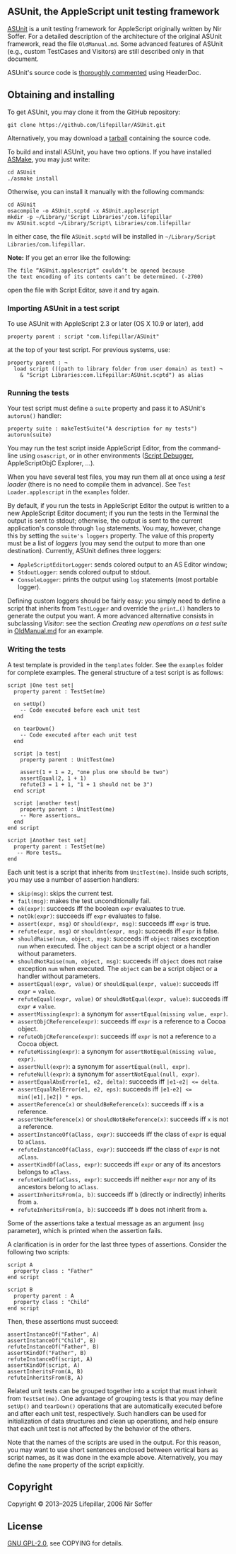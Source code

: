 ## ASUnit, the AppleScript unit testing framework

[ASUnit](http://nirs.freeshell.org/asunit/) is a unit testing framework for
AppleScript originally written by Nir Soffer.
For a detailed description of the architecture of the original ASUnit framework,
read the file `OldManual.md`. Some advanced features of ASUnit (e.g., custom
TestCases and Visitors) are still described only in that document.

ASUnit's source code is [thoroughly commented](http://lifepillar.me/ASUnit/)
using HeaderDoc.

## Obtaining and installing

To get ASUnit, you may clone it from the GitHub repository:

    git clone https://github.com/lifepillar/ASUnit.git

Alternatively, you may download a [tarball](https://github.com/lifepillar/ASUnit/releases)
containing the source code.

To build and install ASUnit, you have two options. If you have installed
[ASMake](https://github.com/lifepillar/ASMake), you may just write:

    cd ASUnit
    ./asmake install

Otherwise, you can install it manually with the following commands:

    cd ASUnit
    osacompile -o ASUnit.scptd -x ASUnit.applescript
    mkdir -p ~/Library/'Script Libraries'/com.lifepillar
    mv ASUnit.scptd ~/Library/Script\ Libraries/com.lifepillar

In either case, the file `ASUnit.scptd` will be installed in `~/Library/Script Libraries/com.lifepillar`.

**Note:** If you get an error like the following:

    The file “ASUnit.applescript” couldn’t be opened because
    the text encoding of its contents can’t be determined. (-2700)

open the file with Script Editor, save it and try again.

### Importing ASUnit in a test script

To use ASUnit with AppleScript 2.3 or later (OS X 10.9 or later), add

    property parent : script "com.lifepillar/ASUnit"

at the top of your test script. For previous systems, use:

    property parent : ¬
      load script (((path to library folder from user domain) as text) ¬
        & "Script Libraries:com.lifepillar:ASUnit.scptd") as alias


### Running the tests

Your test script must define a `suite` property and pass it to ASUnit's
`autorun()` handler:

    property suite : makeTestSuite("A description for my tests")
    autorun(suite)

You may run the test script inside AppleScript Editor,
from the command-line using `osascript`, or in other
environments ([Script Debugger], AppleScriptObjC Explorer, …).

[Script Debugger]: https://www.latenightsw.com "Script Debugger"

When you have several test files, you may run them all at once using
a _test loader_ (there is no need to compile them in advance).
See `Test Loader.applescript` in the `examples` folder.

By default, if you run the tests in AppleScript Editor the output is written
to a new AppleScript Editor document; if you run the tests in the Terminal
the output is sent to stdout; otherwise, the output is sent to the current
application's console through `log` statements. You may, however, change this
by setting the `suite's loggers` property. The value of this property
must be a list of _loggers_ (you may send the output to more than one
destination). Currently, ASUnit defines three loggers:

- `AppleScriptEditorLogger`: sends colored output to an AS Editor window;
- `StdoutLogger`: sends colored output to stdout.
- `ConsoleLogger`: prints the output using `log` statements (most portable logger).

Defining custom loggers should be fairly easy: you simply need to define a
script that inherits from `TestLogger` and override the `print…()` handlers to
generate the output you want. A more advanced alternative consists in
subclassing _Visitor_: see the section _Creating new operations on a test suite_
in [OldManual.md](./OldManual.md) for an example.


### Writing the tests

A test template is provided in the `templates` folder.
See the `examples` folder for complete examples.
The general structure of a test script is as follows:

    script |One test set|
      property parent : TestSet(me)

      on setUp()
        -- Code executed before each unit test
      end

      on tearDown()
        -- Code executed after each unit test
      end

      script |a test|
        property parent : UnitTest(me)

        assert(1 + 1 = 2, "one plus one should be two")
        assertEqual(2, 1 + 1)
        refute(3 = 1 + 1, "1 + 1 should not be 3")
      end script

      script |another test|
        property parent : UnitTest(me)
        -- More assertions…
      end
    end script

    script |Another test set|
      property parent : TestSet(me)
       -- More tests…
    end

Each unit test is a script that inherits from `UnitTest(me)`. Inside such scripts,
you may use a number of assertion handlers:

- `skip(msg)`: skips the current test.
- `fail(msg)`: makes the test unconditionally fail.
- `ok(expr)`: succeeds iff the boolean `expr` evaluates to true.
- `notOk(expr)`: succeeds iff `expr` evaluates to false.
- `assert(expr, msg)` or `should(expr, msg)`: succeeds iff `expr` is true.
- `refute(expr, msg)` or `shouldnt(expr, msg)`: succeeds iff `expr` is false.
- `shouldRaise(num, object, msg)`: succeeds iff `object` raises exception `num` when executed.
   The `object` can be a script object or a handler without parameters.
- `shouldNotRaise(num, object, msg)`: succeeds iff `object` does not raise exception `num` when executed.
   The `object` can be a script object or a handler without parameters.
- `assertEqual(expr, value)` or `shouldEqual(expr, value)`: succeeds iff `expr` = `value`.
- `refuteEqual(expr, value)` or `shouldNotEqual(expr, value)`: succeeds iff `expr` ≠ `value`.
- `assertMissing(expr)`: a synonym for `assertEqual(missing value, expr)`.
- `assertObjCReference(expr)`: succeeds iff `expr` is a reference to a Cocoa object.
- `refuteObjCReference(expr)`: succeeds iff `expr` is not a reference to a Cocoa object.
- `refuteMissing(expr)`: a synonym for `assertNotEqual(missing value, expr)`.
- `assertNull(expr)`: a synonym for `assertEqual(null, expr)`.
- `refuteNull(expr)`: a synonym for `assertNotEqual(null, expr)`.
- `assertEqualAbsError(e1, e2, delta)`: succeeds iff `|e1-e2| <= delta`.
- `assertEqualRelError(e1, e2, eps)`: succeeds iff `|e1-e2| <= min(|e1|,|e2|) * eps`.
- `assertReference(x)` or `shouldBeReference(x)`: succeeds iff `x` is a reference.
- `assertNotReference(x)` or `shouldNotBeReference(x)`: succeeds iff `x` is not a reference.
- `assertInstanceOf(aClass, expr)`: succeeds iff the class of `expr` is equal to `aClass`.
- `refuteInstanceOf(aClass, expr)`: succeeds iff the class of `expr` is not `aClass`.
- `assertKindOf(aClass, expr)`: succeeds iff `expr` or any of its ancestors belongs to `aClass`.
- `refuteKindOf(aClass, expr)`: succeeds iff neither `expr` nor any of its ancestors belong to `aClass`.
- `assertInheritsFrom(a, b)`: succeeds iff `b` (directly or indirectly) inherits from `a`.
- `refuteInheritsFrom(a, b)`: succeeds iff `b` does not inherit from `a`.

Some of the assertions take a textual message as an argument (`msg` parameter),
which is printed when the assertion fails.

A clarification is in order for the last three types of assertions.
Consider the following two scripts:

    script A
      property class : "Father"
    end script

    script B
      property parent : A
      property class : "Child"
    end script

Then, these assertions must succeed:

    assertInstanceOf("Father", A)
    assertInstanceOf("Child", B)
    refuteInstanceOf("Father", B)
    assertKindOf("Father", B)
    refuteInstanceOf(script, A)
    assertKindOf(script, A)
    assertInheritsFrom(A, B)
    refuteInheritsFrom(B, A)

Related unit tests can be grouped together into a script that must
inherit from `TestSet(me)`. One advantage of grouping
tests is that you may define `setUp()` and `tearDown()` operations
that are automatically executed before and after each unit test, respectively.
Such handlers can be used for initialization of
data structures and clean up operations, and help ensure that each unit test
is not affected by the behavior of the others.

Note that the names of the scripts are used in the output. For this reason, you
may want to use short sentences enclosed between vertical bars as script names,
as it was done in the example above. Alternatively, you may define the `name`
property of the script explicitly.


## Copyright

Copyright © 2013–2025 Lifepillar, 2006 Nir Soffer

## License

[GNU GPL-2.0][GNU-GPLv2], see COPYING for details.

[//]: # (Cross reference section)

[GNU-GPLv2]: https://opensource.org/license/gpl-2-0
